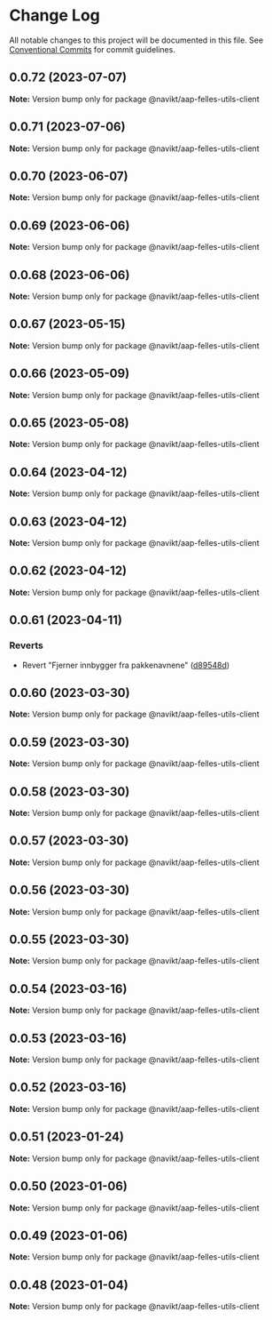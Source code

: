 # Change Log

All notable changes to this project will be documented in this file.
See [Conventional Commits](https://conventionalcommits.org) for commit guidelines.

## 0.0.72 (2023-07-07)

**Note:** Version bump only for package @navikt/aap-felles-utils-client

## 0.0.71 (2023-07-06)

**Note:** Version bump only for package @navikt/aap-felles-utils-client

## 0.0.70 (2023-06-07)

**Note:** Version bump only for package @navikt/aap-felles-utils-client

## 0.0.69 (2023-06-06)

**Note:** Version bump only for package @navikt/aap-felles-utils-client

## 0.0.68 (2023-06-06)

**Note:** Version bump only for package @navikt/aap-felles-utils-client

## 0.0.67 (2023-05-15)

**Note:** Version bump only for package @navikt/aap-felles-utils-client

## 0.0.66 (2023-05-09)

**Note:** Version bump only for package @navikt/aap-felles-utils-client

## 0.0.65 (2023-05-08)

**Note:** Version bump only for package @navikt/aap-felles-utils-client

## 0.0.64 (2023-04-12)

**Note:** Version bump only for package @navikt/aap-felles-utils-client

## 0.0.63 (2023-04-12)

**Note:** Version bump only for package @navikt/aap-felles-utils-client

## 0.0.62 (2023-04-12)

**Note:** Version bump only for package @navikt/aap-felles-utils-client

## 0.0.61 (2023-04-11)

### Reverts

- Revert "Fjerner innbygger fra pakkenavnene" ([d89548d](https://github.com/navikt/aap-felles-innbygger/commit/d89548d6b60c9dbdddb665395baf0e544418923d))

## 0.0.60 (2023-03-30)

**Note:** Version bump only for package @navikt/aap-felles-utils-client

## 0.0.59 (2023-03-30)

**Note:** Version bump only for package @navikt/aap-felles-utils-client

## 0.0.58 (2023-03-30)

**Note:** Version bump only for package @navikt/aap-felles-utils-client

## 0.0.57 (2023-03-30)

**Note:** Version bump only for package @navikt/aap-felles-utils-client

## 0.0.56 (2023-03-30)

**Note:** Version bump only for package @navikt/aap-felles-utils-client

## 0.0.55 (2023-03-30)

**Note:** Version bump only for package @navikt/aap-felles-utils-client

## 0.0.54 (2023-03-16)

**Note:** Version bump only for package @navikt/aap-felles-utils-client

## 0.0.53 (2023-03-16)

**Note:** Version bump only for package @navikt/aap-felles-utils-client

## 0.0.52 (2023-03-16)

**Note:** Version bump only for package @navikt/aap-felles-utils-client

## 0.0.51 (2023-01-24)

**Note:** Version bump only for package @navikt/aap-felles-utils-client

## 0.0.50 (2023-01-06)

**Note:** Version bump only for package @navikt/aap-felles-utils-client

## 0.0.49 (2023-01-06)

**Note:** Version bump only for package @navikt/aap-felles-utils-client

## 0.0.48 (2023-01-04)

**Note:** Version bump only for package @navikt/aap-felles-utils-client
